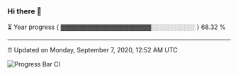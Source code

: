 ### Hi there 👋

⏳ Year progress { ▓▓▓▓▓▓▓▓▓▓▓▓▓▓▓▓▓▓▓▓░░░░░░░░░░ } 68.32 %

---

⏰ Updated on Monday, September 7, 2020, 12:52 AM UTC

![Progress Bar CI](https://github.com/arthurbuhl/arthurbuhl/workflows/Progress%20Bar%20CI/badge.svg)
